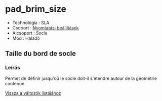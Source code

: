 # pad\_brim\_size

* Technológia : SLA
* Csoport : [Nyomtatási beállítások](../sla_printer/sla_parameters.md)
* Alcsoport : Socle
* Mód : Haladó

## Taille du bord de socle

### Leírás

Permet de définir jusqu'où le socle doit-il s'étendre autour de la géométrie contenue.

[Vissza a változók listájához](/)

